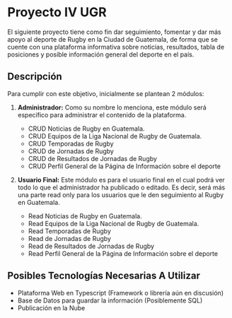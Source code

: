 # Proyecto IV UGR

El siguiente proyecto tiene como fin dar seguimiento, fomentar y dar más apoyo al deporte de Rugby en la Ciudad de Guatemala, de forma que se cuente con una plataforma informativa sobre noticias, resultados, tabla de posiciones y posible información general del deporte en el país.

## Descripción

Para cumplir con este objetivo, inicialmente se plantean 2 módulos:

 1.  **Administrador:**  Como su nombre lo menciona, este módulo será específico para administrar el contenido de la plataforma.
	 - CRUD Noticias de Rugby en Guatemala.
	 - CRUD Equipos de la Liga Nacional de Rugby de Guatemala.
	 - CRUD Temporadas de Rugby 
	 - CRUD de Jornadas de Rugby
	 - CRUD de Resultados de Jornadas de Rugby
	 - CRUD Perfil General de la Página de Información sobre el deporte
 
  2.  **Usuario Final:** Este módulo es para el usuario final en el cual podrá ver todo lo que el administrador ha publicado o editado. Es decir, será más una parte read only para los usuarios que le den seguimiento al Rugby en Guatemala.
	  - Read Noticias de Rugby en Guatemala.
	  - Read Equipos de la Liga Nacional de Rugby de Guatemala.
	  - Read Temporadas de Rugby 
	  - Read de Jornadas de Rugby
	  - Read de Resultados de Jornadas de Rugby
	  - Read Perfil General de la Página de Información sobre el deporte



## Posibles Tecnologías Necesarias A  Utilizar

 - Plataforma Web en Typescript (Framework o librería aún en discusión)
 - Base de Datos para guardar la información (Posiblemente SQL)
 - Publicación en la Nube
